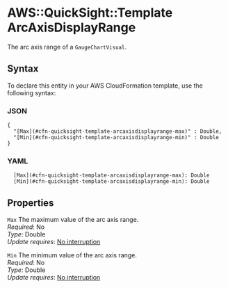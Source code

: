 # AWS::QuickSight::Template ArcAxisDisplayRange<a name="aws-properties-quicksight-template-arcaxisdisplayrange"></a>

The arc axis range of a `GaugeChartVisual`\.

## Syntax<a name="aws-properties-quicksight-template-arcaxisdisplayrange-syntax"></a>

To declare this entity in your AWS CloudFormation template, use the following syntax:

### JSON<a name="aws-properties-quicksight-template-arcaxisdisplayrange-syntax.json"></a>

```
{
  "[Max](#cfn-quicksight-template-arcaxisdisplayrange-max)" : Double,
  "[Min](#cfn-quicksight-template-arcaxisdisplayrange-min)" : Double
}
```

### YAML<a name="aws-properties-quicksight-template-arcaxisdisplayrange-syntax.yaml"></a>

```
  [Max](#cfn-quicksight-template-arcaxisdisplayrange-max): Double
  [Min](#cfn-quicksight-template-arcaxisdisplayrange-min): Double
```

## Properties<a name="aws-properties-quicksight-template-arcaxisdisplayrange-properties"></a>

`Max`  <a name="cfn-quicksight-template-arcaxisdisplayrange-max"></a>
The maximum value of the arc axis range\.  
*Required*: No  
*Type*: Double  
*Update requires*: [No interruption](https://docs.aws.amazon.com/AWSCloudFormation/latest/UserGuide/using-cfn-updating-stacks-update-behaviors.html#update-no-interrupt)

`Min`  <a name="cfn-quicksight-template-arcaxisdisplayrange-min"></a>
The minimum value of the arc axis range\.  
*Required*: No  
*Type*: Double  
*Update requires*: [No interruption](https://docs.aws.amazon.com/AWSCloudFormation/latest/UserGuide/using-cfn-updating-stacks-update-behaviors.html#update-no-interrupt)